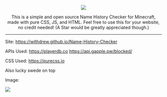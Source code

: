 <p align=center>
<img src="https://withdrew.github.io/Name-History-Checker/logo.svg">
</p>

<p align=center>
This is a simple and open source Name History Checker for Minecraft, made with pure CSS, JS, and HTML. Feel free to use this for your website, no credit needed! (A Star would be greatly appreciated though.)
  </p>
  
  ---

Site: https://withdrew.github.io/Name-History-Checker

APIs Used: 
https://playerdb.co
https://api.gapple.pw/blocked/

CSS Used: https://purecss.io

Also lucky swede on top

Image:

<img src="https://withdrew.github.io/Name-History-Checker/example.svg">

